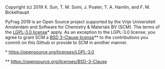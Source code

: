 Copyright (c) 2019 X. Sun, T. M. Soini, J. Poater, T. A. Hamlin, and F. M. Bickelhaupt

PyFrag 2019 is an Open Source project supported by the Vrije Universiteit Amsterdam and Software for Chemistry & Materials BV (SCM). The terms of the [LGPL-3.0 license]* apply. As an exception to the LGPL-3.0 license, you agree to grant SCM a [BSD 3-Clause license]** to the contributions you commit on this Github or provide to SCM in another manner.

\* https://opensource.org/licenses/LGPL-3.0

** https://opensource.org/licenses/BSD-3-Clause

[LGPL-3.0 license]:  https://opensource.org/licenses/LGPL-3.0 "LGPL-3.0 license"
[BSD 3-Clause license]: https://opensource.org/licenses/BSD-3-Clause  "BSD 3-Clause license"
